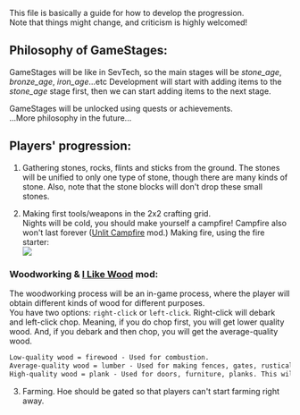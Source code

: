 This file is basically a guide for how to develop the progression.  
Note that things might change, and criticism is highly welcomed!

## Philosophy of GameStages:
GameStages will be like in SevTech, so the main stages will be _stone_age_, _bronze_age_, _iron_age_...etc Development will start with adding items to the _stone_age_ stage first, then we can start adding items to the next stage.  

GameStages will be unlocked using quests or achievements.  
...More philosophy in the future...

## Players' progression:
1. Gathering stones, rocks, flints and sticks from the ground. The stones will be unified to only one type of stone, though there are many kinds of stone. Also, note that the stone blocks will don't drop these small stones.

2. Making first tools/weapons in the 2x2 crafting grid.  
Nights will be cold, you should make yourself a campfire! Campfire also won't last forever ([Unlit Campfire] mod.)
Making fire, using the fire starter:   
![](https://i.imgur.com/HoCgMuC.png)

### Woodworking & [I Like Wood] mod:   
The woodworking process will be an in-game process, where the player will obtain different kinds of wood for different purposes.  
You have two options: `right-click` or `left-click`. Right-click will debark and left-click chop. Meaning, if you do chop first, you will get lower quality wood. And, if you debark and then chop, you will get the average-quality wood.  

```markdown
Low-quality wood = firewood - Used for combustion.
Average-quality wood = lumber - Used for making fences, gates, rustical doors.
High-quality wood = plank - Used for doors, furniture, planks. This will require a better axe.
```

3. Farming. Hoe should be gated so that players can't start farming right away. 

[Unlit Campfire]: https://www.curseforge.com/minecraft/mc-mods/unlit-campfire
[I Like Wood]: https://www.curseforge.com/minecraft/mc-mods/i-like-wood
